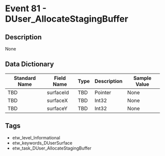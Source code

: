# Event 81 - DUser_AllocateStagingBuffer

## Description
None

## Data Dictionary
|Standard Name|Field Name|Type|Description|Sample Value|
|---|---|---|---|---|
|TBD|surfaceId|TBD|Pointer|None|None|
|TBD|surfaceX|TBD|Int32|None|None|
|TBD|surfaceY|TBD|Int32|None|None|

## Tags
* etw_level_Informational
* etw_keywords_DUserSurface
* etw_task_DUser_AllocateStagingBuffer
